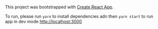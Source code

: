 This project was bootstrapped with [Create React App](https://github.com/facebook/create-react-app).

To run, please run `yarn` to install dependencies adn then `yarn start` to run app in dev mode 
[http://localhost:3000](http://localhost:3000)
